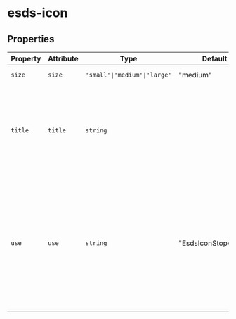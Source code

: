 # esds-icon

## Properties

| Property | Attribute | Type                         | Default             | Description                                      |
|----------|-----------|------------------------------|---------------------|--------------------------------------------------|
| `size`   | `size`    | `'small'\|'medium'\|'large'` | "medium"            | Sets height and width of the icon                |
| `title`  | `title`   | `string`                     |                     | Adds a visibly hidden `<title>` element with a corresponding `aria-labelledby` tag<br />when provided. Used only when icons stand alone without other context. |
| `use`    | `use`     | `string`                     | "EsdsIconStopwatch" | Determines which icon will be shown. When leveraging the Icon sprite, the id of the<br />sprite symbol should be provided (ex: `#angle-right`). When using ES6 modules, pass the<br />name of the module (ex: `EsdsIconAngleRight`). See usage examples below. |
 	